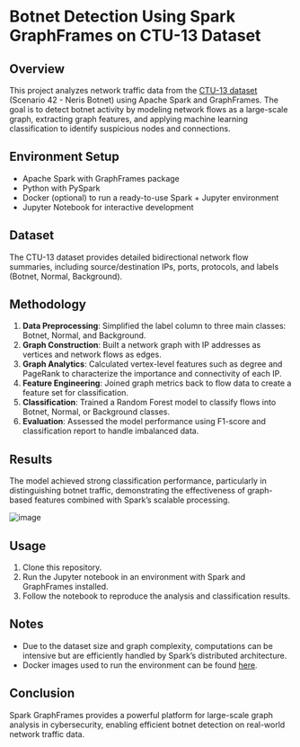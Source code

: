 # Botnet Detection Using Spark GraphFrames on CTU-13 Dataset

## Overview

This project analyzes network traffic data from the [CTU-13 dataset](https://mcfp.felk.cvut.cz/publicDatasets/CTU-Malware-Capture-Botnet-42/detailed-bidirectional-flow-labels/) (Scenario 42 - Neris Botnet) using Apache Spark and GraphFrames. The goal is to detect botnet activity by modeling network flows as a large-scale graph, extracting graph features, and applying machine learning classification to identify suspicious nodes and connections.

## Environment Setup

- Apache Spark with GraphFrames package
- Python with PySpark
- Docker (optional) to run a ready-to-use Spark + Jupyter environment
- Jupyter Notebook for interactive development

## Dataset

The CTU-13 dataset provides detailed bidirectional network flow summaries, including source/destination IPs, ports, protocols, and labels (Botnet, Normal, Background).

## Methodology

1. **Data Preprocessing**: Simplified the label column to three main classes: Botnet, Normal, and Background.
2. **Graph Construction**: Built a network graph with IP addresses as vertices and network flows as edges.
3. **Graph Analytics**: Calculated vertex-level features such as degree and PageRank to characterize the importance and connectivity of each IP.
4. **Feature Engineering**: Joined graph metrics back to flow data to create a feature set for classification.
5. **Classification**: Trained a Random Forest model to classify flows into Botnet, Normal, or Background classes.
6. **Evaluation**: Assessed the model performance using F1-score and classification report to handle imbalanced data.

## Results

The model achieved strong classification performance, particularly in distinguishing botnet traffic, demonstrating the effectiveness of graph-based features combined with Spark’s scalable processing.

![image](https://github.com/user-attachments/assets/a18276f1-8fd7-487a-a05c-1371811e26c6)


## Usage

1. Clone this repository.
2. Run the Jupyter notebook in an environment with Spark and GraphFrames installed.
3. Follow the notebook to reproduce the analysis and classification results.

## Notes

- Due to the dataset size and graph complexity, computations can be intensive but are efficiently handled by Spark’s distributed architecture.
- Docker images used to run the environment can be found [here](jupyter/pyspark-notebook).

## Conclusion

Spark GraphFrames provides a powerful platform for large-scale graph analysis in cybersecurity, enabling efficient botnet detection on real-world network traffic data.
